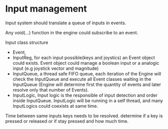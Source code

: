 # Input management

Input system should translate a queue of inputs in events.

Any void(...) function in the engine could subscribe to an event.

Input class structure

* Event,&#x20;
* InputReg, for each input possible(keys and joystics) an Event object could exists. Event object could manage a boolean  input or a analogic input (e.g joystick vector and magnitude)
* InputQueue, a thread safe FIFO queue, each iteration of the Engine will check the InputQueue and execute all Event classes waiting in the InputQueue (Engine will determine first the quantity of events and later resolve only that number of Events).
* InputLogic, Input logic is the responsible of input detection and order inside InputQueue. InputLogic will be running in a self thread, and many InputLogics could coexists at same time.

Time between same inputs keys needs to be resolved. determine if a key is pressed or released or  if stay pressed and how much time.
